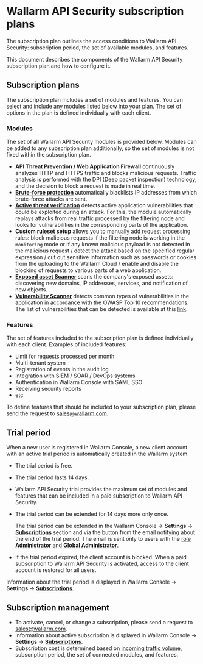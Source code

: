 # Wallarm API Security subscription plans

The subscription plan outlines the access conditions to Wallarm API Security: subscription period, the set of available modules, and features.

This document describes the components of the Wallarm API Security subscription plan and how to configure it.

## Subscription plans

The subscription plan includes a set of modules and features. You can select and include any modules listed below into your plan. The set of options in the plan is defined individually with each client.

### Modules

The set of all Wallarm API Security modules is provided below. Modules can be added to any subscription plan additionally, so the set of modules is not fixed within the subscription plan.

* **API Threat Prevention / Web Application Firewall** continuously analyzes HTTP and HTTPS traffic and blocks malicious requests. Traffic analysis is performed with the DPI (Deep packet inspection) technology, and the decision to block a request is made in real time.
* **[Brute-force protection](../admin-en/configuration-guides/protecting-against-bruteforce.md)** automatically blacklists IP addresses from which brute-force attacks are sent.
* **[Active threat verification](../about-wallarm-waf/detecting-vulnerabilities.md#active-threat-verification)** detects active application vulnerabilities that could be exploited during an attack. For this, the module automatically replays attacks from real traffic processed by the filtering node and looks for vulnerabilities in the corresponding parts of the application.
* **[Custom ruleset setup](../user-guides/rules/compiling.md)** allows you to manually add request processing rules: block malicious requests if the filtering node is working in the `monitoring` mode or if any known malicious payload is not detected in the malicious request / detect the attack based on the specified regular expression / cut out sensitive information such as passwords or cookies from the uploading to the Wallarm Cloud / enable and disable the blocking of requests to various parts of a web application.
* **[Exposed asset Scanner](../user-guides/scanner/check-scope.md)** scans the company's exposed assets: discovering new domains, IP addresses, services, and notification of new objects.
* **[Vulnerability Scanner](../about-wallarm-waf/detecting-vulnerabilities.md#vulnerability-scanner)** detects common types of vulnerabilities in the application in accordance with the OWASP Top 10 recommendations. The list of vulnerabilities that can be detected is available at this [link](../attacks-vulns-list.md).

### Features

The set of features included to the subscription plan is defined individually with each client. Examples of included features:

* Limit for requests processed per month
* Multi-tenant system
* Registration of events in the audit log
* Integration with SIEM / SOAR / DevOps systems
* Authentication in Wallarm Console with SAML SSO
* Receiving security reports
* etc

To define features that should be included to your subscription plan, please send the request to [sales@wallarm.com](mailto:sales@wallarm.com). 

## Trial period

When a new user is registered in Wallarm Console, a new client account with an active trial period is automatically created in the Wallarm system.

* The trial period is free.
* The trial period lasts 14 days.
* Wallarm API Security trial provides the maximum set of modules and features that can be included in a paid subscription to Wallarm API Security.
* The trial period can be extended for 14 days more only once.

    The trial period can be extended in the Wallarm Console → **Settings** → [**Subscriptions**](../user-guides/settings/subscriptions.md) section and via the button from the email notifying about the end of the trial period. The email is sent only to users with the [role **Administrator** and **Global Administrator**](../user-guides/settings/users.md#user-roles).
* If the trial period expired, the client account is blocked. When a paid subscription to Wallarm API Security is activated, access to the client account is restored for all users.

Information about the trial period is displayed in Wallarm Console → **Settings** → [**Subscriptions**](../user-guides/settings/subscriptions.md).

## Subscription management

* To activate, cancel, or change a subscription, please send a request to [sales@wallarm.com](mailto:sales@wallarm.com).
* Information about active subscription is displayed in Wallarm Console → **Settings** → [**Subscriptions**](../user-guides/settings/subscriptions.md).
* Subscription cost is determined based on [incoming traffic volume](../admin-en/operation/learn-incoming-request-number.md), subscription period, the set of connected modules, and features.
